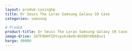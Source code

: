 ```yaml
---
layout: produk-casinghp
title: Dr Seuss The Lorax Samsung Galaxy S9 Case
categories: samsung

# Produk
product-title: Dr Seuss The Lorax Samsung Galaxy S9 Case
image-drive: 1b7F6DHfIDtxpokx8eOr4kSN5tHb60uv1
harga: 90000
---
```


